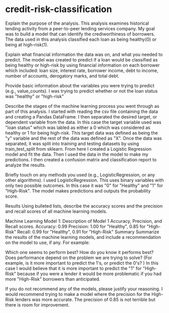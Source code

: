 # credit-risk-classification


Explain the purpose of the analysis.
This analysis examines historical lending activity from a peer-to-peer lending services company. My goal was to build a model that can identify the crediworthiness of borrowers. The data used in this       analysis classified each loan as being healthy(0) or being at high-risk(1).

Explain what financial information the data was on, and what you needed to predict.
The model was created to predict if a loan would be classified as being healthy or high-risk by using financial information on each borrower which included: loan size, interest rate, borrower income, debt to income, number of accounts, derogatory marks, and total debt.

Provide basic information about the variables you were trying to predict (e.g., value_counts).
I was trying to predict whether or not the loan status was "healthy" or "high-risk"

Describe the stages of the machine learning process you went through as part of this analysis.
I started with reading the csv file containing the data and creating a Pandas DataFrame. I then separated the desired target, or dependent variable from the data. In this case the target variable used was "loan status" which was labled as either a 0 which was considered as healthy or 1 for being high-risk. This target data was defined as being the "y" variable and the rest of the data was defined as "X". Once the data was separated, it was split into training and testing datasets by using train_test_split from sklearn. From here I created a Logistic Regression model and fit the data. Then I used the data in the model to make my predictions. I then created a confusion matrix and classification report to analyze the results.

Briefly touch on any methods you used (e.g., LogisticRegression, or any other algorithms).
I used LogisticRegression. This uses binary variables with only two possible outcomes. In this case it was "0" for "Healthy" and "1" for "High-Risk". The model makes predictions and outputs the probability score.

Results
Using bulleted lists, describe the accuracy scores and the precision and recall scores of all machine learning models.

Machine Learning Model 1:
Description of Model 1 Accuracy, Precision, and Recall scores.
Accuracy: 0.99
Precision: 1.00 for "Healthy", 0.85 for "High-Risk"
Recall: 0.99 for "Healthy", 0.91 for "High-Risk"
Summary
Summarize the results of the machine learning models, and include a recommendation on the model to use, if any. For example:

Which one seems to perform best? How do you know it performs best?
Does performance depend on the problem we are trying to solve? (For example, is it more important to predict the 1's, or predict the 0's? )
In this case I would believe that it is more important to predict the "1" for "High-Risk" because if you were a lender it would be more problematic if you had more "High-Risk" borrowers than anticipated.

If you do not recommend any of the models, please justify your reasoning. 
I would recommend trying to make a model where the precision for the High-Risk lenders was more accurate. The precision of 0.85 is not terrible but there is room for improvement.
